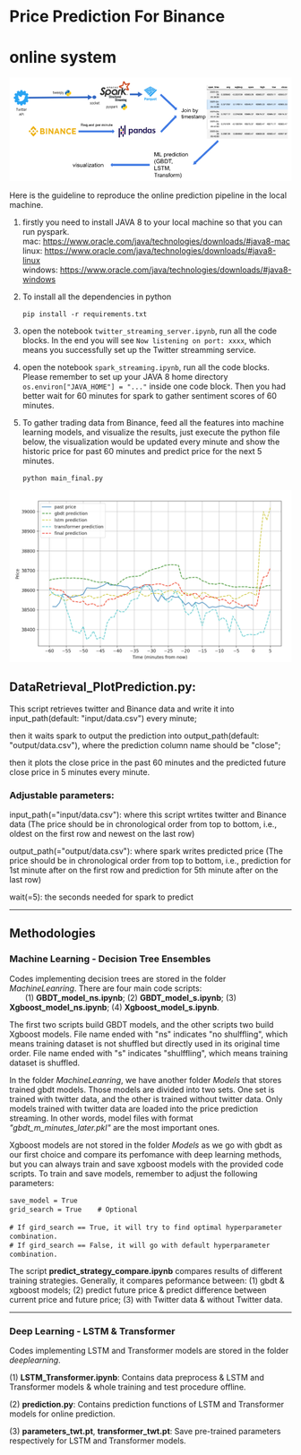 # Price Prediction For Binance

# online system
![online system pipeline](./images/pipeline.png)

Here is the guideline to reproduce the online prediction pipeline in the local machine. 

1. firstly you need to install JAVA 8 to your local machine so that you can run pyspark. <br />
mac: https://www.oracle.com/java/technologies/downloads/#java8-mac <br />
linux: https://www.oracle.com/java/technologies/downloads/#java8-linux <br />
windows: https://www.oracle.com/java/technologies/downloads/#java8-windows <br />

2. To install all the dependencies in python
    ```
    pip install -r requirements.txt
    ```

3. open the notebook ``twitter_streaming_server.ipynb``, run all the code blocks. In the end you will see `Now listening on port: xxxx`, which means you successfully set up the Twitter streamming service.
4. open the notebook ``spark_streaming.ipynb``, run all the code blocks. Please remember to set up your JAVA 8 home directory `os.environ["JAVA_HOME"] = "..."` inside one code block. Then you had better wait for 60 minutes for spark to gather sentiment scores of 60 minutes.
5. To gather trading data from Binance, feed all the features into machine learning models, and visualize the results, just execute the python file below, the visualization would be updated every minute and show the historic price for past 60 minutes and predict price for the next 5 minutes.
    ```
    python main_final.py
    ```
![visualization](./images/visualization.png)


## DataRetrieval_PlotPrediction.py:

This script retrieves twitter and Binance data and write it into input_path(default: "input/data.csv") every minute; 

then it waits spark to output the prediction into output_path(default: "output/data.csv"), where the prediction column name should be "close";

then it plots the close price in the past 60 minutes and the predicted future close price in 5 minutes every minute.


### Adjustable parameters:

input_path(="input/data.csv"): where this script wrtites twitter and Binance data (The price should be in chronological order from top to bottom, i.e., oldest on the first row and newest on the last row)

output_path(="output/data.csv"): where spark writes predicted price (The price should be in chronological order from top to bottom, i.e., prediction for 1st minute after on the first row and prediction for 5th minute after on the last row)

wait(=5): the seconds needed for spark to predict


----------------------------------

## Methodologies
### Machine Learning - Decision Tree Ensembles
Codes implementing decision trees are stored in the folder _MachineLeanring_. There are four main code scripts:  
&emsp;&emsp;(1) **GBDT_model_ns.ipynb**; (2) **GBDT_model_s.ipynb**; (3) **Xgboost_model_ns.ipynb**; (4) **Xgboost_model_s.ipynb**.  

The first two scripts build GBDT models, and the other scripts two build Xgboost models. File name ended with "ns" indicates "no shulffling", which means training dataset is not shuffled but directly used in its original time order. File name ended with "s" indicates "shulffling", which means training dataset is shuffled.

In the folder _MachineLeanring_, we have another folder _Models_ that stores trained gbdt models. Those models are divided into two sets. One set is trained with twitter data, and the other is trained without twitter data. Only models trained with twitter data are loaded into the price prediction streaming. In other words, model files with format _"gbdt_m_minutes_later.pkl"_ are the most important ones.

Xgboost models are not stored in the folder _Models_ as we go with gbdt as our first choice and compare its perfomance with deep learning methods, but you can always train and save xgboost models with the provided code scripts. To train and save models, remember to adjust the following parameters:  
```
save_model = True
grid_search = True    # Optional

# If gird_search == True, it will try to find optimal hyperparameter combination. 
# If gird_search == False, it will go with default hyperparameter combination.
```

The script **predict_strategy_compare.ipynb** compares results of different training strategies. Generally, it compares peformance between:
(1) gbdt & xgboost models; (2) predict future price & predict difference between current price and future price; (3) with Twitter data & without Twitter data.

----------------------------------

### Deep Learning - LSTM & Transformer

Codes implementing LSTM and Transformer models are stored in the folder _deeplearning_.

(1) **LSTM_Transformer.ipynb**: Contains data preprocess & LSTM and Transformer models & whole training and test procedure offline.

(2) **prediction.py**: Contains prediction functions of LSTM and Transformer models for online prediction.

(3) **parameters_twt.pt**, **transformer_twt.pt**: Save pre-trained parameters respectively for LSTM and Transformer models.

